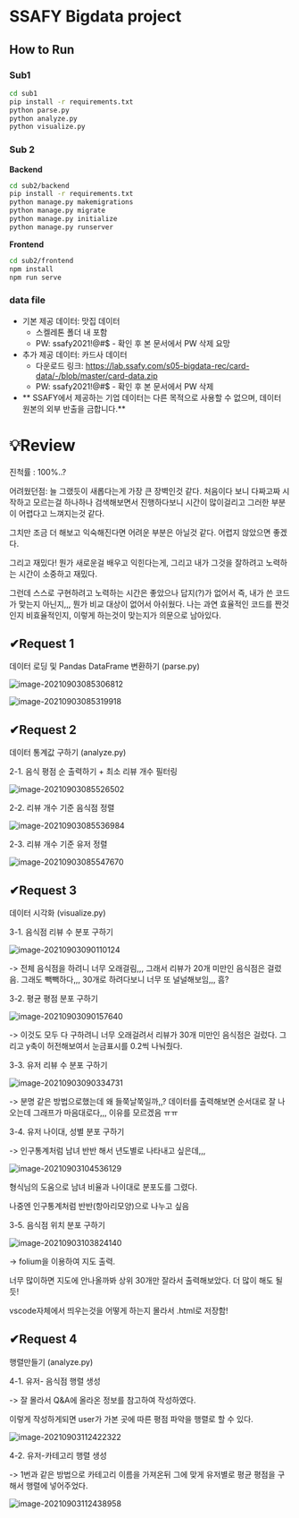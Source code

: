 # SSAFY Bigdata project

## How to Run

### Sub1

```sh
cd sub1
pip install -r requirements.txt
python parse.py
python analyze.py
python visualize.py
```

### Sub 2

**Backend**

```sh
cd sub2/backend
pip install -r requirements.txt
python manage.py makemigrations
python manage.py migrate
python manage.py initialize
python manage.py runserver
```

**Frontend**

```sh
cd sub2/frontend
npm install
npm run serve
```

### data file
  - 기본 제공 데이터: 맛집 데이터
    - 스켈레톤 폴더 내 포함
    - PW: ssafy2021!@#$ - 확인 후 본 문서에서 PW 삭제 요망
  - 추가 제공 데이터: 카드사 데이터
    - 다운로드 링크: https://lab.ssafy.com/s05-bigdata-rec/card-data/-/blob/master/card-data.zip
    - PW: ssafy2021!@#$ - 확인 후 본 문서에서 PW 삭제
  - ** SSAFY에서 제공하는 기업 데이터는 다른 목적으로 사용할 수 없으며, 데이터 원본의 외부 반출을 금합니다.**



# 💡Review

진척률 : 100%..?

어려웠던점: 늘 그랬듯이 새롭다는게 가장 큰 장벽인것 같다. 처음이다 보니 다짜고짜 시작하고 모르는걸 하나하나 검색해보면서 진행하다보니 시간이 많이걸리고 그러한 부분이 어렵다고 느껴지는것 같다. 

그치만 조금 더 해보고 익숙해진다면 어려운 부분은 아닐것 같다. 어렵지 않았으면 좋겠다. 

그리고 재밌다! 뭔가 새로운걸 배우고 익힌다는게, 그리고 내가 그것을 잘하려고 노력하는 시간이 소중하고 재밌다. 

그런데 스스로 구현하려고 노력하는 시간은 좋았으나 답지(?)가 없어서 즉, 내가 쓴 코드가 맞는지 아닌지,,, 뭔가 비교 대상이 없어서 아쉬웠다. 나는 과연 효율적인 코드를 짠것인지 비효율적인지, 이렇게 하는것이 맞는지가 의문으로 남아있다. 



## ✔Request 1

 데이터 로딩 및 Pandas DataFrame 변환하기 (parse.py)

![image-20210903085306812](C:\Users\multicampus\Documents\S05P21B305\README.assets\image-20210903085306812.png)

![image-20210903085319918](C:\Users\multicampus\Documents\S05P21B305\README.assets\image-20210903085319918.png)



## ✔Request 2

데이터 통계값 구하기 (analyze.py)

2-1. 음식 평점 순 출력하기 + 최소 리뷰 개수 필터링

![image-20210903085526502](C:\Users\multicampus\Documents\S05P21B305\README.assets\image-20210903085526502.png)

2-2. 리뷰 개수 기준 음식점 정렬

![image-20210903085536984](C:\Users\multicampus\Documents\S05P21B305\README.assets\image-20210903085536984.png)

2-3. 리뷰 개수 기준 유저 정렬

![image-20210903085547670](C:\Users\multicampus\Documents\S05P21B305\README.assets\image-20210903085547670.png)





## ✔Request 3

데이터 시각화 (visualize.py)



3-1. 음식점 리뷰 수 분포 구하기

![image-20210903090110124](C:\Users\multicampus\Documents\S05P21B305\README.assets\image-20210903090110124.png)

-> 전체 음식점을 하려니 너무 오래걸림,,, 그래서 리뷰가 20개 미만인 음식점은 걸렀음. 그래도 빽빽하다,,, 30개로 하려다보니 너무 또 널널해보임,,, 흠?



3-2. 평균 평점 분포 구하기

![image-20210903090157640](C:\Users\multicampus\Documents\S05P21B305\README.assets\image-20210903090157640.png)

-> 이것도 모두 다 구하려니 너무 오래걸려서 리뷰가 30개 미만인 음식점은 걸렀다. 그리고 y축이 허전해보여서 눈금표시를 0.2씩 나눠줬다. 



3-3. 유저 리뷰 수 분포 구하기

![image-20210903090334731](C:\Users\multicampus\Documents\S05P21B305\README.assets\image-20210903090334731.png)

-> 분명 같은 방법으로했는데 왜 들쭉날쭉일까,,? 데이터를 출력해보면 순서대로 잘 나오는데 그래프가 마음대로다,,, 이유를 모르겠음 ㅠㅠ



3-4. 유저 나이대, 성별 분포 구하기

-> 인구통계처럼 남녀 반반 해서 년도별로 나타내고 싶은데,,,

![image-20210903104536129](C:\Users\multicampus\Documents\S05P21B305\README.assets\image-20210903104536129.png)

형식님의 도움으로 남녀 비율과 나이대로 분포도를 그렸다. 

나중엔 인구통계처럼 반반(항아리모양)으로 나누고 싶음



3-5. 음식점 위치 분포 구하기

![image-20210903103824140](C:\Users\multicampus\Documents\S05P21B305\README.assets\image-20210903103824140.png)

-> folium을 이용하여 지도 출력. 

너무 많이하면 지도에 안나올까봐 상위 30개만 잘라서 출력해보았다. 더 많이 해도 될듯!

vscode자체에서 띄우는것을 어떻게 하는지 몰라서 .html로 저장함!





## ✔Request 4

행렬만들기 (analyze.py)

4-1. 유저- 음식점 행렬 생성

-> 잘 몰라서 Q&A에 올라온 정보를 참고하여 작성하였다. 

이렇게 작성하게되면 user가 가본 곳에 따른 평점 파악을 행렬로 할 수 있다. 

![image-20210903112422322](C:\Users\multicampus\Documents\S05P21B305\README.assets\image-20210903112422322.png)



4-2. 유저-카테고리 행렬 생성

-> 1번과 같은 방법으로 카테고리 이름을 가져온뒤 그에 맞게 유저별로 평균 평점을 구해서 행렬에 넣어주었다. 

![image-20210903112438958](C:\Users\multicampus\Documents\S05P21B305\README.assets\image-20210903112438958.png)

